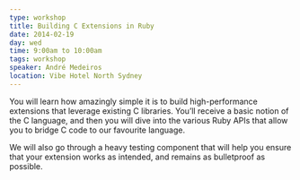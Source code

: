```yaml
---
type: workshop
title: Building C Extensions in Ruby
date: 2014-02-19
day: wed
time: 9:00am to 10:00am
tags: workshop
speaker: André Medeiros
location: Vibe Hotel North Sydney
---
```


You will learn how amazingly simple it is to build high-performance extensions that leverage existing C libraries.
You’ll receive a basic notion of the C language, and then you will dive into the various Ruby APIs that allow you to bridge C code to our favourite language.

We will also go through a heavy testing component that will help you ensure that your extension works as intended, and remains as bulletproof as possible.
